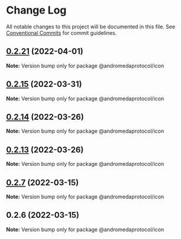 # Change Log

All notable changes to this project will be documented in this file.
See [Conventional Commits](https://conventionalcommits.org) for commit guidelines.

## [0.2.21](https://github.com/andromedaprotocol/design-system/compare/@andromedaprotocol/icon@0.2.15...@andromedaprotocol/icon@0.2.21) (2022-04-01)

**Note:** Version bump only for package @andromedaprotocol/icon





## [0.2.15](https://github.com/andromedaprotocol/design-system/compare/@andromedaprotocol/icon@0.2.14...@andromedaprotocol/icon@0.2.15) (2022-03-31)

**Note:** Version bump only for package @andromedaprotocol/icon





## [0.2.14](https://github.com/andromedaprotocol/design-system/compare/@andromedaprotocol/icon@0.2.7...@andromedaprotocol/icon@0.2.14) (2022-03-26)

**Note:** Version bump only for package @andromedaprotocol/icon





## [0.2.13](https://github.com/andromedaprotocol/design-system/compare/@andromedaprotocol/icon@0.2.7...@andromedaprotocol/icon@0.2.13) (2022-03-26)

**Note:** Version bump only for package @andromedaprotocol/icon





## [0.2.7](https://github.com/andromedaprotocol/design-system/compare/@andromedaprotocol/icon@0.2.6...@andromedaprotocol/icon@0.2.7) (2022-03-15)

**Note:** Version bump only for package @andromedaprotocol/icon





## 0.2.6 (2022-03-15)

**Note:** Version bump only for package @andromedaprotocol/icon
